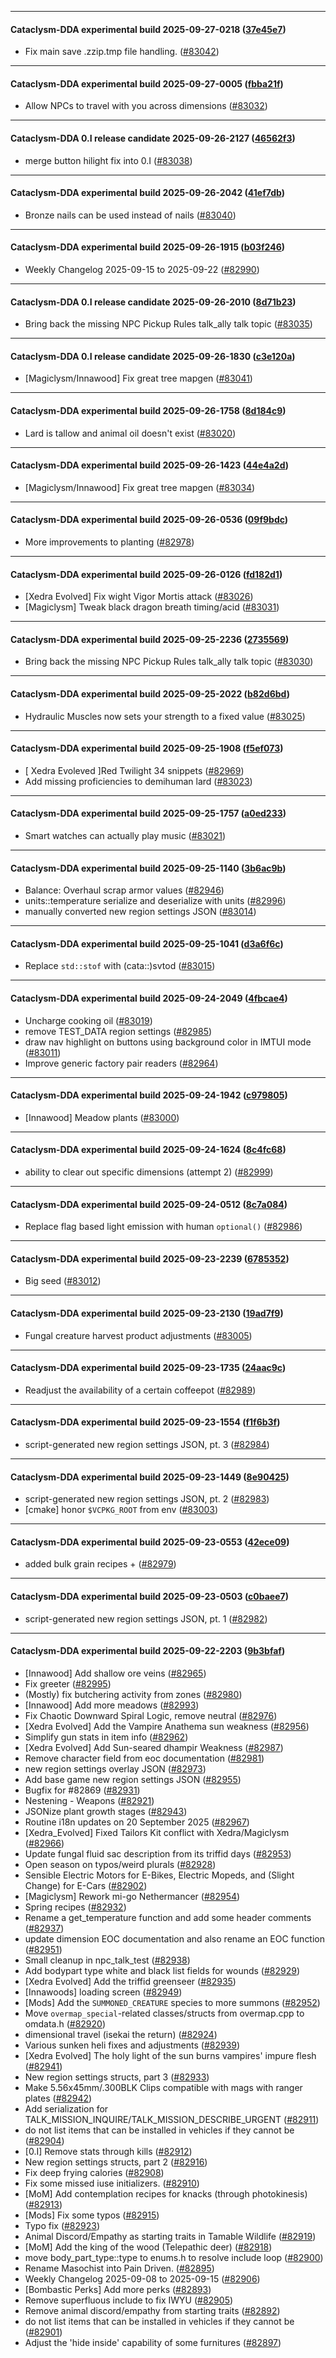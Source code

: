 
---

#### Cataclysm-DDA experimental build 2025-09-27-0218 ([37e45e7](https://github.com/CleverRaven/Cataclysm-DDA/releases/tag/cdda-experimental-2025-09-27-0218))

* Fix main save .zzip.tmp file handling. ([#83042](https://github.com/CleverRaven/Cataclysm-DDA/pull/83042))

---

#### Cataclysm-DDA experimental build 2025-09-27-0005 ([fbba21f](https://github.com/CleverRaven/Cataclysm-DDA/releases/tag/cdda-experimental-2025-09-27-0005))

* Allow NPCs to travel with you across dimensions ([#83032](https://github.com/CleverRaven/Cataclysm-DDA/pull/83032))

---

#### Cataclysm-DDA 0.I release candidate 2025-09-26-2127 ([46562f3](https://github.com/CleverRaven/Cataclysm-DDA/releases/tag/cdda-0.I-2025-09-26-2127))

* merge button hilight fix into 0.I ([#83038](https://github.com/CleverRaven/Cataclysm-DDA/pull/83038))

---

#### Cataclysm-DDA experimental build 2025-09-26-2042 ([41ef7db](https://github.com/CleverRaven/Cataclysm-DDA/releases/tag/cdda-experimental-2025-09-26-2042))

* Bronze nails can be used instead of nails ([#83040](https://github.com/CleverRaven/Cataclysm-DDA/pull/83040))

---

#### Cataclysm-DDA experimental build 2025-09-26-1915 ([b03f246](https://github.com/CleverRaven/Cataclysm-DDA/releases/tag/cdda-experimental-2025-09-26-1915))

* Weekly Changelog 2025-09-15 to 2025-09-22 ([#82990](https://github.com/CleverRaven/Cataclysm-DDA/pull/82990))

---

#### Cataclysm-DDA 0.I release candidate 2025-09-26-2010 ([8d71b23](https://github.com/CleverRaven/Cataclysm-DDA/releases/tag/cdda-0.I-2025-09-26-2010))

* Bring back the missing NPC Pickup Rules talk_ally talk topic ([#83035](https://github.com/CleverRaven/Cataclysm-DDA/pull/83035))

---

#### Cataclysm-DDA 0.I release candidate 2025-09-26-1830 ([c3e120a](https://github.com/CleverRaven/Cataclysm-DDA/releases/tag/cdda-0.I-2025-09-26-1830))

* [Magiclysm/Innawood] Fix great tree mapgen ([#83041](https://github.com/CleverRaven/Cataclysm-DDA/pull/83041))

---

#### Cataclysm-DDA experimental build 2025-09-26-1758 ([8d184c9](https://github.com/CleverRaven/Cataclysm-DDA/releases/tag/cdda-experimental-2025-09-26-1758))

* Lard is tallow and animal oil doesn't exist ([#83020](https://github.com/CleverRaven/Cataclysm-DDA/pull/83020))

---

#### Cataclysm-DDA experimental build 2025-09-26-1423 ([44e4a2d](https://github.com/CleverRaven/Cataclysm-DDA/releases/tag/cdda-experimental-2025-09-26-1423))

* [Magiclysm/Innawood] Fix great tree mapgen ([#83034](https://github.com/CleverRaven/Cataclysm-DDA/pull/83034))

---

#### Cataclysm-DDA experimental build 2025-09-26-0536 ([09f9bdc](https://github.com/CleverRaven/Cataclysm-DDA/releases/tag/cdda-experimental-2025-09-26-0536))

* More improvements to planting ([#82978](https://github.com/CleverRaven/Cataclysm-DDA/pull/82978))

---

#### Cataclysm-DDA experimental build 2025-09-26-0126 ([fd182d1](https://github.com/CleverRaven/Cataclysm-DDA/releases/tag/cdda-experimental-2025-09-26-0126))

* [Xedra Evolved] Fix wight Vigor Mortis attack ([#83026](https://github.com/CleverRaven/Cataclysm-DDA/pull/83026))
* [Magiclysm] Tweak black dragon breath timing/acid ([#83031](https://github.com/CleverRaven/Cataclysm-DDA/pull/83031))

---

#### Cataclysm-DDA experimental build 2025-09-25-2236 ([2735569](https://github.com/CleverRaven/Cataclysm-DDA/releases/tag/cdda-experimental-2025-09-25-2236))

* Bring back the missing NPC Pickup Rules talk_ally talk topic ([#83030](https://github.com/CleverRaven/Cataclysm-DDA/pull/83030))

---

#### Cataclysm-DDA experimental build 2025-09-25-2022 ([b82d6bd](https://github.com/CleverRaven/Cataclysm-DDA/releases/tag/cdda-experimental-2025-09-25-2022))

* Hydraulic Muscles now sets your strength to a fixed value ([#83025](https://github.com/CleverRaven/Cataclysm-DDA/pull/83025))

---

#### Cataclysm-DDA experimental build 2025-09-25-1908 ([f5ef073](https://github.com/CleverRaven/Cataclysm-DDA/releases/tag/cdda-experimental-2025-09-25-1908))

* [ Xedra Evoleved ]Red Twilight 34 snippets ([#82969](https://github.com/CleverRaven/Cataclysm-DDA/pull/82969))
* Add missing proficiencies to demihuman lard ([#83023](https://github.com/CleverRaven/Cataclysm-DDA/pull/83023))

---

#### Cataclysm-DDA experimental build 2025-09-25-1757 ([a0ed233](https://github.com/CleverRaven/Cataclysm-DDA/releases/tag/cdda-experimental-2025-09-25-1757))

* Smart watches can actually play music ([#83021](https://github.com/CleverRaven/Cataclysm-DDA/pull/83021))

---

#### Cataclysm-DDA experimental build 2025-09-25-1140 ([3b6ac9b](https://github.com/CleverRaven/Cataclysm-DDA/releases/tag/cdda-experimental-2025-09-25-1140))

* Balance: Overhaul scrap armor values ([#82946](https://github.com/CleverRaven/Cataclysm-DDA/pull/82946))
* units::temperature serialize and deserialize with units ([#82996](https://github.com/CleverRaven/Cataclysm-DDA/pull/82996))
* manually converted new region settings JSON ([#83014](https://github.com/CleverRaven/Cataclysm-DDA/pull/83014))

---

#### Cataclysm-DDA experimental build 2025-09-25-1041 ([d3a6f6c](https://github.com/CleverRaven/Cataclysm-DDA/releases/tag/cdda-experimental-2025-09-25-1041))

* Replace `std::stof` with (cata::)svtod ([#83015](https://github.com/CleverRaven/Cataclysm-DDA/pull/83015))

---

#### Cataclysm-DDA experimental build 2025-09-24-2049 ([4fbcae4](https://github.com/CleverRaven/Cataclysm-DDA/releases/tag/cdda-experimental-2025-09-24-2049))

* Uncharge cooking oil ([#83019](https://github.com/CleverRaven/Cataclysm-DDA/pull/83019))
* remove TEST_DATA region settings ([#82985](https://github.com/CleverRaven/Cataclysm-DDA/pull/82985))
* draw nav highlight on buttons using background color in IMTUI mode ([#83011](https://github.com/CleverRaven/Cataclysm-DDA/pull/83011))
* Improve generic factory pair readers ([#82964](https://github.com/CleverRaven/Cataclysm-DDA/pull/82964))

---

#### Cataclysm-DDA experimental build 2025-09-24-1942 ([c979805](https://github.com/CleverRaven/Cataclysm-DDA/releases/tag/cdda-experimental-2025-09-24-1942))

* [Innawood] Meadow plants ([#83000](https://github.com/CleverRaven/Cataclysm-DDA/pull/83000))

---

#### Cataclysm-DDA experimental build 2025-09-24-1624 ([8c4fc68](https://github.com/CleverRaven/Cataclysm-DDA/releases/tag/cdda-experimental-2025-09-24-1624))

* ability to clear out specific dimensions (attempt 2) ([#82999](https://github.com/CleverRaven/Cataclysm-DDA/pull/82999))

---

#### Cataclysm-DDA experimental build 2025-09-24-0512 ([8c7a084](https://github.com/CleverRaven/Cataclysm-DDA/releases/tag/cdda-experimental-2025-09-24-0512))

* Replace flag based light emission with human `optional()` ([#82986](https://github.com/CleverRaven/Cataclysm-DDA/pull/82986))

---

#### Cataclysm-DDA experimental build 2025-09-23-2239 ([6785352](https://github.com/CleverRaven/Cataclysm-DDA/releases/tag/cdda-experimental-2025-09-23-2239))

* Big seed ([#83012](https://github.com/CleverRaven/Cataclysm-DDA/pull/83012))

---

#### Cataclysm-DDA experimental build 2025-09-23-2130 ([19ad7f9](https://github.com/CleverRaven/Cataclysm-DDA/releases/tag/cdda-experimental-2025-09-23-2130))

* Fungal creature harvest product adjustments ([#83005](https://github.com/CleverRaven/Cataclysm-DDA/pull/83005))

---

#### Cataclysm-DDA experimental build 2025-09-23-1735 ([24aac9c](https://github.com/CleverRaven/Cataclysm-DDA/releases/tag/cdda-experimental-2025-09-23-1735))

* Readjust the availability of a certain coffeepot ([#82989](https://github.com/CleverRaven/Cataclysm-DDA/pull/82989))

---

#### Cataclysm-DDA experimental build 2025-09-23-1554 ([f1f6b3f](https://github.com/CleverRaven/Cataclysm-DDA/releases/tag/cdda-experimental-2025-09-23-1554))

* script-generated new region settings JSON, pt. 3 ([#82984](https://github.com/CleverRaven/Cataclysm-DDA/pull/82984))

---

#### Cataclysm-DDA experimental build 2025-09-23-1449 ([8e90425](https://github.com/CleverRaven/Cataclysm-DDA/releases/tag/cdda-experimental-2025-09-23-1449))

* script-generated new region settings JSON, pt. 2 ([#82983](https://github.com/CleverRaven/Cataclysm-DDA/pull/82983))
* [cmake] honor `$VCPKG_ROOT` from env ([#83003](https://github.com/CleverRaven/Cataclysm-DDA/pull/83003))

---

#### Cataclysm-DDA experimental build 2025-09-23-0553 ([42ece09](https://github.com/CleverRaven/Cataclysm-DDA/releases/tag/cdda-experimental-2025-09-23-0553))

* added bulk grain recipes + ([#82979](https://github.com/CleverRaven/Cataclysm-DDA/pull/82979))

---

#### Cataclysm-DDA experimental build 2025-09-23-0503 ([c0baee7](https://github.com/CleverRaven/Cataclysm-DDA/releases/tag/cdda-experimental-2025-09-23-0503))

* script-generated new region settings JSON, pt. 1 ([#82982](https://github.com/CleverRaven/Cataclysm-DDA/pull/82982))

---

#### Cataclysm-DDA experimental build 2025-09-22-2203 ([9b3bfaf](https://github.com/CleverRaven/Cataclysm-DDA/releases/tag/cdda-experimental-2025-09-22-2203))

* [Innawood] Add shallow ore veins ([#82965](https://github.com/CleverRaven/Cataclysm-DDA/pull/82965))
* Fix greeter ([#82995](https://github.com/CleverRaven/Cataclysm-DDA/pull/82995))
* (Mostly) fix butchering activity from zones ([#82980](https://github.com/CleverRaven/Cataclysm-DDA/pull/82980))
* [Innawood] Add more meadows ([#82993](https://github.com/CleverRaven/Cataclysm-DDA/pull/82993))
* Fix Chaotic Downward Spiral Logic, remove neutral ([#82976](https://github.com/CleverRaven/Cataclysm-DDA/pull/82976))
* [Xedra Evolved] Add the Vampire Anathema sun weakness ([#82956](https://github.com/CleverRaven/Cataclysm-DDA/pull/82956))
* Simplify gun stats in item info ([#82962](https://github.com/CleverRaven/Cataclysm-DDA/pull/82962))
* [Xedra Evolved] Add Sun-seared dhampir Weakness ([#82987](https://github.com/CleverRaven/Cataclysm-DDA/pull/82987))
* Remove character field from eoc documentation ([#82981](https://github.com/CleverRaven/Cataclysm-DDA/pull/82981))
* new region settings overlay JSON ([#82973](https://github.com/CleverRaven/Cataclysm-DDA/pull/82973))
* Add base game new region settings JSON  ([#82955](https://github.com/CleverRaven/Cataclysm-DDA/pull/82955))
* Bugfix for #82869 ([#82931](https://github.com/CleverRaven/Cataclysm-DDA/pull/82931))
* Nestening - Weapons ([#82921](https://github.com/CleverRaven/Cataclysm-DDA/pull/82921))
* JSONize plant growth stages ([#82943](https://github.com/CleverRaven/Cataclysm-DDA/pull/82943))
* Routine i18n updates on 20 September 2025 ([#82967](https://github.com/CleverRaven/Cataclysm-DDA/pull/82967))
* [Xedra_Evolved] Fixed Tailors Kit conflict with Xedra/Magiclysm ([#82966](https://github.com/CleverRaven/Cataclysm-DDA/pull/82966))
* Update fungal fluid sac description from its triffid days ([#82953](https://github.com/CleverRaven/Cataclysm-DDA/pull/82953))
* Open season on typos/weird plurals ([#82928](https://github.com/CleverRaven/Cataclysm-DDA/pull/82928))
* Sensible Electric Motors for E-Bikes, Electric Mopeds, and (Slight Change) for E-Cars ([#82902](https://github.com/CleverRaven/Cataclysm-DDA/pull/82902))
* [Magiclysm] Rework mi-go Nethermancer ([#82954](https://github.com/CleverRaven/Cataclysm-DDA/pull/82954))
* Spring recipes ([#82932](https://github.com/CleverRaven/Cataclysm-DDA/pull/82932))
* Rename a get_temperature function and add some header comments ([#82937](https://github.com/CleverRaven/Cataclysm-DDA/pull/82937))
* update dimension EOC documentation and also rename an EOC function ([#82951](https://github.com/CleverRaven/Cataclysm-DDA/pull/82951))
* Small cleanup in npc_talk_test ([#82938](https://github.com/CleverRaven/Cataclysm-DDA/pull/82938))
* Add bodypart type white and black list fields for wounds ([#82929](https://github.com/CleverRaven/Cataclysm-DDA/pull/82929))
* [Xedra Evolved] Add the triffid greenseer ([#82935](https://github.com/CleverRaven/Cataclysm-DDA/pull/82935))
* [Innawoods] loading screen ([#82949](https://github.com/CleverRaven/Cataclysm-DDA/pull/82949))
* [Mods] Add the `SUMMONED_CREATURE` species to more summons ([#82952](https://github.com/CleverRaven/Cataclysm-DDA/pull/82952))
* Move `overmap_special`-related classes/structs from overmap.cpp to omdata.h ([#82920](https://github.com/CleverRaven/Cataclysm-DDA/pull/82920))
* dimensional travel (isekai the return) ([#82924](https://github.com/CleverRaven/Cataclysm-DDA/pull/82924))
* Various sunken heli fixes and adjustments ([#82939](https://github.com/CleverRaven/Cataclysm-DDA/pull/82939))
* [Xedra Evolved] The holy light of the sun burns vampires' impure flesh ([#82941](https://github.com/CleverRaven/Cataclysm-DDA/pull/82941))
* New region settings structs, part 3 ([#82933](https://github.com/CleverRaven/Cataclysm-DDA/pull/82933))
* Make 5.56x45mm/.300BLK Clips compatible with mags with ranger plates ([#82942](https://github.com/CleverRaven/Cataclysm-DDA/pull/82942))
* Add serialization for TALK_MISSION_INQUIRE/TALK_MISSION_DESCRIBE_URGENT ([#82911](https://github.com/CleverRaven/Cataclysm-DDA/pull/82911))
* do not list items that can be installed in vehicles if they cannot be ([#82904](https://github.com/CleverRaven/Cataclysm-DDA/pull/82904))
* [0.I] Remove stats through kills ([#82912](https://github.com/CleverRaven/Cataclysm-DDA/pull/82912))
* New region settings structs, part 2 ([#82916](https://github.com/CleverRaven/Cataclysm-DDA/pull/82916))
* Fix deep frying calories ([#82908](https://github.com/CleverRaven/Cataclysm-DDA/pull/82908))
* Fix some missed iuse initializers. ([#82910](https://github.com/CleverRaven/Cataclysm-DDA/pull/82910))
* [MoM] Add contemplation recipes for knacks (through photokinesis) ([#82913](https://github.com/CleverRaven/Cataclysm-DDA/pull/82913))
* [Mods] Fix some typos ([#82915](https://github.com/CleverRaven/Cataclysm-DDA/pull/82915))
* Typo fix ([#82923](https://github.com/CleverRaven/Cataclysm-DDA/pull/82923))
* Animal Discord/Empathy as starting traits in Tamable Wildlife ([#82919](https://github.com/CleverRaven/Cataclysm-DDA/pull/82919))
* [MoM] Add the king of the wood (Telepathic deer) ([#82918](https://github.com/CleverRaven/Cataclysm-DDA/pull/82918))
* move body_part_type::type to enums.h to resolve include loop ([#82900](https://github.com/CleverRaven/Cataclysm-DDA/pull/82900))
* Rename Masochist into Pain Driven. ([#82895](https://github.com/CleverRaven/Cataclysm-DDA/pull/82895))
* Weekly Changelog 2025-09-08 to 2025-09-15 ([#82906](https://github.com/CleverRaven/Cataclysm-DDA/pull/82906))
* [Bombastic Perks] Add more perks ([#82893](https://github.com/CleverRaven/Cataclysm-DDA/pull/82893))
* Remove superfluous include to fix IWYU ([#82905](https://github.com/CleverRaven/Cataclysm-DDA/pull/82905))
* Remove animal discord/empathy from starting traits ([#82892](https://github.com/CleverRaven/Cataclysm-DDA/pull/82892))
* do not list items that can be installed in vehicles if they cannot be ([#82901](https://github.com/CleverRaven/Cataclysm-DDA/pull/82901))
* Adjust the 'hide inside' capability of some furnitures ([#82897](https://github.com/CleverRaven/Cataclysm-DDA/pull/82897))
